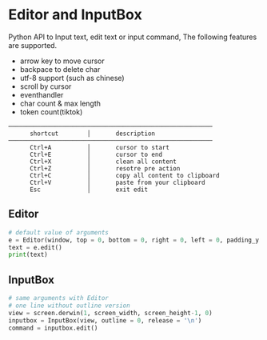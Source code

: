 # Editor and InputBox
Python API to Input text, edit text or input command, The following features are supported.

- arrow key to move cursor
- backpace to delete char
- utf-8 support (such as chinese)
- scroll by cursor
- eventhandler
- char count & max length
- token count(tiktok)

```
─────────────────────────────────────────────────────────
      shortcut        │       description
─────────────────────────────────────────────────────────
      Ctrl+A          │       cursor to start
      Ctrl+E          │       cursor to end 
      Ctrl+X          │       clean all content
      Ctrl+Z          │       resotre pre action
      Ctrl+C          │       copy all content to clipboard
      Ctrl+V          │       paste from your clipboard
      Esc             │       exit edit
```
## Editor
```py
# default value of arguments
e = Editor(window, top = 0, bottom = 0, right = 0, left = 0, padding_y = 0, padding_x = 1, text = '', listeners = {'change':[],'move':[]}, max_length = None, outline = 1, editable = True, release = 27)# esc(27) to end edit
text = e.edit()
print(text)
```

## InputBox 
```py
# same arguments with Editor
# one line without outline version
view = screen.derwin(1, screen_width, screen_height-1, 0)
inputbox = InputBox(view, outline = 0, release = '\n')
command = inputbox.edit()
```
